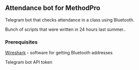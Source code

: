 ## Attendance bot for MethodPro

Telegram bot that checks attendance in a class using Bluetooth.

Bunch of scripts that were written in 24 hours last summer..

### Prerequisites

[Wireshark](https://www.wireshark.org/) - software for getting Bluetooth addresses

Telegram bot API token
